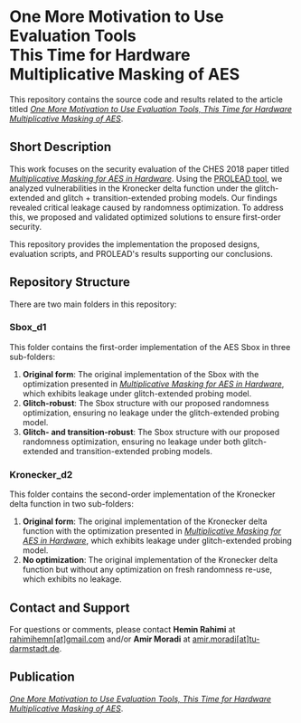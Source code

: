 # One More Motivation to Use Evaluation Tools<br>  This Time for Hardware Multiplicative Masking of AES

This repository contains the source code and results related to the article titled [*One More Motivation to Use Evaluation Tools, This Time for Hardware Multiplicative Masking of AES*](www.empty.com).

## Short Description

This work focuses on the security evaluation of the CHES 2018 paper titled [*Multiplicative Masking for AES in Hardware*](https://tches.iacr.org/index.php/TCHES/article/view/7282). Using the [PROLEAD tool](https://github.com/ChairImpSec/PROLEAD), we analyzed vulnerabilities in the Kronecker delta function under the glitch-extended and glitch + transition-extended probing models. Our findings revealed critical leakage caused by randomness optimization. To address this, we proposed and validated optimized solutions to ensure first-order security.

This repository provides the implementation the proposed designs, evaluation scripts, and PROLEAD's results supporting our conclusions.

## Repository Structure

There are two main folders in this repository:

### **Sbox_d1**  
This folder contains the first-order implementation of the AES Sbox in three sub-folders:  
1. **Original form**: The original implementation of the Sbox with the optimization presented in [*Multiplicative Masking for AES in Hardware*](https://tches.iacr.org/index.php/TCHES/article/view/7282), which exhibits leakage under glitch-extended probing model.
2. **Glitch-robust**: The Sbox structure with our proposed randomness optimization, ensuring no leakage under the glitch-extended probing model.  
3. **Glitch- and transition-robust**: The Sbox structure with our proposed randomness optimization, ensuring no leakage under both glitch-extended and transition-extended probing models.  

### **Kronecker_d2**  
This folder contains the second-order implementation of the Kronecker delta function in two sub-folders:  
1. **Original form**: The original implementation of the Kronecker delta function with the optimization presented in [*Multiplicative Masking for AES in Hardware*](https://tches.iacr.org/index.php/TCHES/article/view/7282), which exhibits leakage under glitch-extended probing model.  
2. **No optimization**: The original implementation of the Kronecker delta function but without any optimization on fresh randomness re-use, which exhibits no leakage.

## Contact and Support

For questions or comments, please contact **Hemin Rahimi** at [rahimihemn[at]gmail.com](mailto:rahimihemin@gmail.com) and/or **Amir Moradi** at [amir.moradi[at]tu-darmstadt.de](mailto:amir.moradi@tu-darmstadt.de).


## Publication

[*One More Motivation to Use Evaluation Tools, This Time for Hardware Multiplicative Masking of AES*](www.empty.com).
